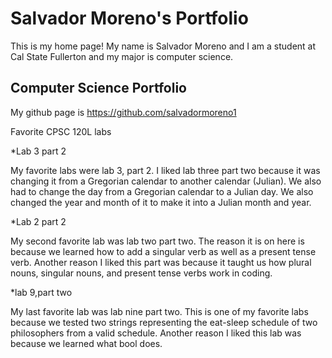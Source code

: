 # Salvador Moreno's Portfolio

This is my home page! My name is Salvador Moreno and I am a student at Cal State Fullerton and my major is computer science.

## Computer Science Portfolio


My github page is https://github.com/salvadormoreno1

Favorite CPSC 120L labs

*Lab 3 part 2

 My favorite labs were lab 3, part 2. I liked lab three part two because it was changing it from a Gregorian calendar to another calendar (Julian). We also had to change the day from a Gregorian calendar to a Julian day. We also changed the year and month of it to make it into a Julian month and year. 

*Lab 2 part 2

 My second favorite lab was lab two part two. The reason it is on here is because we learned how to add a singular verb as well as a present tense verb. Another reason I liked this part was because it taught us how plural nouns, singular nouns, and present tense verbs work in coding.

*lab 9,part two

 My last favorite lab was lab nine part two. This is one of my favorite labs because we tested two strings representing the eat-sleep schedule of two philosophers from a valid schedule. Another reason I liked this lab was because we learned what bool does.
